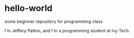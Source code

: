 # hello-world
some beginner repository for programming class

I'm Jeffery Patton, and I'm a programming student at Ivy Tech.
